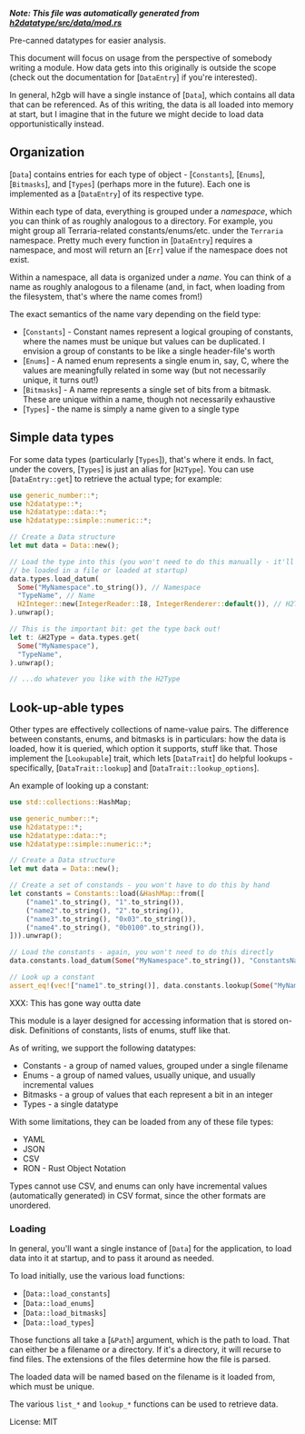 ***Note: This file was automatically generated from [h2datatype/src/data/mod.rs](/h2datatype/src/data/mod.rs)***

Pre-canned datatypes for easier analysis.

This document will focus on usage from the perspective of somebody writing
a module. How data gets into this originally is outside the scope (check
out the documentation for [`DataEntry`] if you're interested).

In general, h2gb will have a single instance of [`Data`], which contains all
data that can be referenced. As of this writing, the data is all loaded into
memory at start, but I imagine that in the future we might decide to
load data opportunistically instead.

## Organization

[`Data`] contains entries for each type of object - [`Constants`],
[`Enums`], [`Bitmasks`], and [`Types`] (perhaps more in the future). Each
one is implemented as a [`DataEntry`] of its respective type.

Within each type of data, everything is grouped under a *namespace*, which
you can think of as roughly analogous to a directory. For example, you might
group all Terraria-related constants/enums/etc. under the `Terraria`
namespace. Pretty much every function in [`DataEntry`] requires a namespace,
and most will return an [`Err`] value if the namespace does not exist.

Within a namespace, all data is organized under a *name*. You can think of
a name as roughly analogous to a filename (and, in fact, when loading from
the filesystem, that's where the name comes from!)

The exact semantics of the name vary depending on the field type:

* [`Constants`] - Constant names represent a logical grouping of constants,
  where the names must be unique but values can be duplicated. I envision a
  group of constants to be like a single header-file's worth
* [`Enums`] - A named enum represents a single enum in, say, C, where the
  values are meaningfully related in some way (but not necessarily unique,
  it turns out!)
* [`Bitmasks`] - A name represents a single set of bits from a bitmask.
  These are unique within a name, though not necessarily exhaustive
* [`Types`] - the name is simply a name given to a single type

## Simple data types

For some data types (particularly [`Types`]), that's where it ends. In
fact, under the covers, [`Types`] is just an alias for [`H2Type`]. You can
use [`DataEntry::get`] to retrieve the actual type; for example:

```rust
use generic_number::*;
use h2datatype::*;
use h2datatype::data::*;
use h2datatype::simple::numeric::*;

// Create a Data structure
let mut data = Data::new();

// Load the type into this (you won't need to do this manually - it'll
// be loaded in a file or loaded at startup)
data.types.load_datum(
  Some("MyNamespace".to_string()), // Namespace
  "TypeName", // Name
  H2Integer::new(IntegerReader::I8, IntegerRenderer::default()), // H2Type
).unwrap();

// This is the important bit: get the type back out!
let t: &H2Type = data.types.get(
  Some("MyNamespace"),
  "TypeName",
).unwrap();

// ...do whatever you like with the H2Type
```

## Look-up-able types

Other types are effectively collections of name-value pairs. The difference
between constants, enums, and bitmasks is in particulars: how the data is
loaded, how it is queried, which option it supports, stuff like that. Those
implement the [`Lookupable`] trait, which lets [`DataTrait`] do helpful
lookups - specifically, [`DataTrait::lookup`] and
[`DataTrait::lookup_options`].

An example of looking up a constant:

```rust
use std::collections::HashMap;

use generic_number::*;
use h2datatype::*;
use h2datatype::data::*;
use h2datatype::simple::numeric::*;

// Create a Data structure
let mut data = Data::new();

// Create a set of constands - you won't have to do this by hand
let constants = Constants::load(&HashMap::from([
    ("name1".to_string(), "1".to_string()),
    ("name2".to_string(), "2".to_string()),
    ("name3".to_string(), "0x03".to_string()),
    ("name4".to_string(), "0b0100".to_string()),
])).unwrap();

// Load the constants - again, you won't need to do this directly
data.constants.load_datum(Some("MyNamespace".to_string()), "ConstantsName", constants);

// Look up a constant
assert_eq!(vec!["name1".to_string()], data.constants.lookup(Some("MyNamespace"), "ConstantsName", &1.into()).unwrap());

```

XXX: This has gone way outta date

This module is a layer designed for accessing information that is stored on-
disk. Definitions of constants, lists of enums, stuff like that.

As of writing, we support the following datatypes:

* Constants - a group of named values, grouped under a single filename
* Enums - a group of named values, usually unique, and usually incremental values
* Bitmasks - a group of values that each represent a bit in an integer
* Types - a single datatype

With some limitations, they can be loaded from any of these file types:

* YAML
* JSON
* CSV
* RON - Rust Object Notation

Types cannot use CSV, and enums can only have incremental values
(automatically generated) in CSV format, since the other formats are
unordered.

### Loading

In general, you'll want a single instance of [`Data`] for the application,
to load data into it at startup, and to pass it around as needed.

To load initially, use the various load functions:

* [`Data::load_constants`]
* [`Data::load_enums`]
* [`Data::load_bitmasks`]
* [`Data::load_types`]

Those functions all take a [`&Path`] argument, which is the path to load.
That can either be a filename or a directory. If it's a directory, it will
recurse to find files. The extensions of the files determine how the file is
parsed.

The loaded data will be named based on the filename is it loaded from, which
must be unique.

The various `list_*` and `lookup_*` functions can be used to retrieve data.

License: MIT

